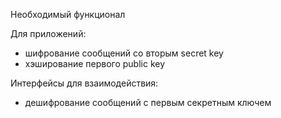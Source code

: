 Необходимый функционал

Для приложений:
 - шифрование сообщений со вторым secret key
 - хэширование первого public key 


Интерфейсы для взаимодействия:
- дешифрование сообщений с первым секретным ключем